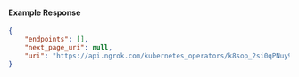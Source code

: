 <!-- Code generated for API Clients. DO NOT EDIT. -->

#### Example Response

```json
{
	"endpoints": [],
	"next_page_uri": null,
	"uri": "https://api.ngrok.com/kubernetes_operators/k8sop_2si0qPNuy9OPp0rLb0cLJQYfbXL/bound_endpoints"
}
```
